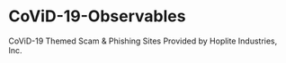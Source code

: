 # CoViD-19-Observables
CoViD-19 Themed Scam &amp; Phishing Sites Provided by Hoplite Industries, Inc.
